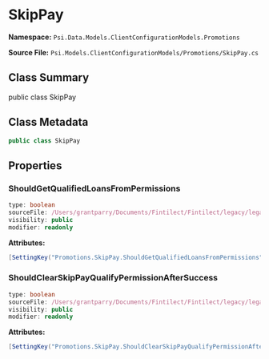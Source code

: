 # SkipPay

**Namespace:** `Psi.Data.Models.ClientConfigurationModels.Promotions`

**Source File:** `Psi.Models.ClientConfigurationModels/Promotions/SkipPay.cs`

## Class Summary

public class SkipPay

## Class Metadata

```typescript
public class SkipPay
```

## Properties

### ShouldGetQualifiedLoansFromPermissions

```typescript
type: boolean
sourceFile: /Users/grantparry/Documents/Fintilect/Fintilect/legacy/legacy-apis/Psi.Models.ClientConfigurationModels/Promotions/SkipPay.cs
visibility: public
modifier: readonly
```

**Attributes:**
```csharp
[SettingKey("Promotions.SkipPay.ShouldGetQualifiedLoansFromPermissions")]
```

### ShouldClearSkipPayQualifyPermissionAfterSuccess

```typescript
type: boolean
sourceFile: /Users/grantparry/Documents/Fintilect/Fintilect/legacy/legacy-apis/Psi.Models.ClientConfigurationModels/Promotions/SkipPay.cs
visibility: public
modifier: readonly
```

**Attributes:**
```csharp
[SettingKey("Promotions.SkipPay.ShouldClearSkipPayQualifyPermissionAfterSuccess")]
```
